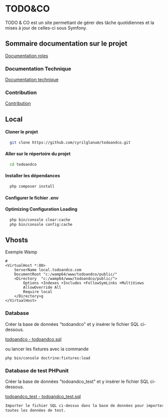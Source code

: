 # TODO&CO

TODO & CO est un site permettant de gérer des tâche quotidiennes et la mises à jour de celles-ci sous 
Symfony.

## Sommaire documentation sur le projet

[Documentation roles](Documentation/Roles.md)

### Documentation Technique

[Documentation technique](Documentation/Documentation_technique.md)

### Contribution
[Contribution](Documentation/Contribution.md)
## Local

#### Cloner le projet

```bash
  git clone https://github.com/cyrilglanum/todoandco.git
```

#### Aller sur le répertoire du projet

```bash
  cd todoandco
```

#### Installer les dépendances

```bash
  php composer install
```

#### Configurer le fichier .env


#### Optimizing Configuration Loading

```bash
  php bin/console clear:cache
  php bin/console config:cache
```

## Vhosts

Exemple Wamp

```
#
<VirtualHost *:80>
	ServerName local.todoandco.com
	DocumentRoot "c:/wamp64/www/todoandco/public/"
	<Directory  "c:/wamp64/www/todoandco/public/">
		Options +Indexes +Includes +FollowSymLinks +MultiViews
		AllowOverride All
		Require local
	</Directory>g
</VirtualHost>
```

### Database

Créer la base de données "todoandco" et y insérer le fichier SQL ci-dessous.

[todoandco - todoandco.sql](Documentation/todoandco_sql_files.zip) 

ou lancer les fixtures avec la commande 

```
php bin/console doctrine:fixtures:load
```

### Database de test PHPunit
Créer la base de données "todoandco_test" et y insérer le fichier SQL ci-dessous.

[todoandco_test - todoandco_test.sql](Documentation/todoandco_sql_files.zip) 

```bash
Importer le fichier SQL ci-dessus dans la base de données pour importer 
toutes les données de test.
```